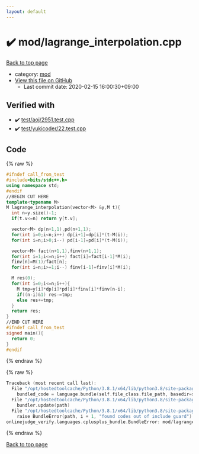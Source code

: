 ```yaml
---
layout: default
---
```


<!-- mathjax config similar to math.stackexchange -->
<script type="text/javascript" async
  src="https://cdnjs.cloudflare.com/ajax/libs/mathjax/2.7.5/MathJax.js?config=TeX-MML-AM_CHTML">
</script>
<script type="text/x-mathjax-config">
  MathJax.Hub.Config({
    TeX: { equationNumbers: { autoNumber: "AMS" }},
    tex2jax: {
      inlineMath: [ ['$','$'] ],
      processEscapes: true
    },
    "HTML-CSS": { matchFontHeight: false },
    displayAlign: "left",
    displayIndent: "2em"
  });
</script>

<script type="text/javascript" src="https://cdnjs.cloudflare.com/ajax/libs/jquery/3.4.1/jquery.min.js"></script>
<script src="https://cdn.jsdelivr.net/npm/jquery-balloon-js@1.1.2/jquery.balloon.min.js" integrity="sha256-ZEYs9VrgAeNuPvs15E39OsyOJaIkXEEt10fzxJ20+2I=" crossorigin="anonymous"></script>
<script type="text/javascript" src="../../assets/js/copy-button.js"></script>
<link rel="stylesheet" href="../../assets/css/copy-button.css" />


# :heavy_check_mark: mod/lagrange_interpolation.cpp

<a href="../../index.html">Back to top page</a>

* category: <a href="../../index.html#ad148a3ca8bd0ef3b48c52454c493ec5">mod</a>
* <a href="{{ site.github.repository_url }}/blob/master/mod/lagrange_interpolation.cpp">View this file on GitHub</a>
    - Last commit date: 2020-02-15 16:00:30+09:00




## Verified with

* :heavy_check_mark: <a href="../../verify/test/aoj/2951.test.cpp.html">test/aoj/2951.test.cpp</a>
* :heavy_check_mark: <a href="../../verify/test/yukicoder/22.test.cpp.html">test/yukicoder/22.test.cpp</a>


## Code

<a id="unbundled"></a>
{% raw %}
```cpp
#ifndef call_from_test
#include<bits/stdc++.h>
using namespace std;
#endif
//BEGIN CUT HERE
template<typename M>
M lagrange_interpolation(vector<M> &y,M t){
  int n=y.size()-1;
  if(t.v<=n) return y[t.v];

  vector<M> dp(n+1,1),pd(n+1,1);
  for(int i=0;i<n;i++) dp[i+1]=dp[i]*(t-M(i));
  for(int i=n;i>0;i--) pd[i-1]=pd[i]*(t-M(i));

  vector<M> fact(n+1,1),finv(n+1,1);
  for(int i=1;i<=n;i++) fact[i]=fact[i-1]*M(i);
  finv[n]=M(1)/fact[n];
  for(int i=n;i>=1;i--) finv[i-1]=finv[i]*M(i);

  M res(0);
  for(int i=0;i<=n;i++){
    M tmp=y[i]*dp[i]*pd[i]*finv[i]*finv[n-i];
    if((n-i)&1) res-=tmp;
    else res+=tmp;
  }
  return res;
}
//END CUT HERE
#ifndef call_from_test
signed main(){
  return 0;
}
#endif

```
{% endraw %}

<a id="bundled"></a>
{% raw %}
```cpp
Traceback (most recent call last):
  File "/opt/hostedtoolcache/Python/3.8.1/x64/lib/python3.8/site-packages/onlinejudge_verify/docs.py", line 347, in write_contents
    bundled_code = language.bundle(self.file_class.file_path, basedir=self.cpp_source_path)
  File "/opt/hostedtoolcache/Python/3.8.1/x64/lib/python3.8/site-packages/onlinejudge_verify/languages/cplusplus.py", line 63, in bundle
    bundler.update(path)
  File "/opt/hostedtoolcache/Python/3.8.1/x64/lib/python3.8/site-packages/onlinejudge_verify/languages/cplusplus_bundle.py", line 151, in update
    raise BundleError(path, i + 1, "found codes out of include guard")
onlinejudge_verify.languages.cplusplus_bundle.BundleError: mod/lagrange_interpolation.cpp: line 5: found codes out of include guard

```
{% endraw %}

<a href="../../index.html">Back to top page</a>

